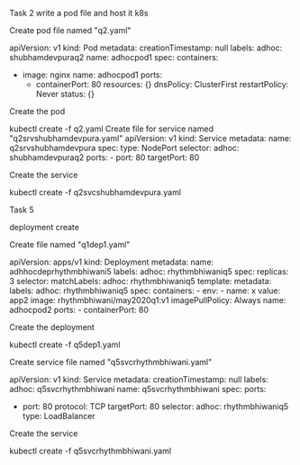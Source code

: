 Task 2
write a pod file and host it k8s

Create pod file named "q2.yaml" 

apiVersion: v1
kind: Pod
metadata:
  creationTimestamp: null
  labels:
    adhoc: shubhamdevpuraq2
  name: adhocpod1
spec:
  containers:
  - image: nginx
    name: adhocpod1
    ports:
    - containerPort: 80
    resources: {}
  dnsPolicy: ClusterFirst
  restartPolicy: Never
status: {}

Create the pod

kubectl create -f q2.yaml
Create file for service named "q2srvshubhamdevpura.yaml"
apiVersion: v1
kind: Service
metadata:
  name: q2srvshubhamdevpura
spec:
  type: NodePort
  selector:
    adhoc: shubhamdevpuraq2
  ports:
    - port: 80
      targetPort: 80
      
Create the service

kubectl create -f q2svcshubhamdevpura.yaml





Task 5

deployment create

Create file named "q1dep1.yaml"

apiVersion: apps/v1
kind: Deployment
metadata:
  name: adhhocdeprhythmbhiwani5
  labels:
    adhoc: rhythmbhiwaniq5
spec:
  replicas: 3
  selector:
    matchLabels:
      adhoc: rhythmbhiwaniq5
  template:
    metadata:
      labels:
        adhoc: rhythmbhiwaniq5
    spec:
       containers:
        - env:
          - name: x
            value: app2
          image: rhythmbhiwani/may2020q1:v1
          imagePullPolicy: Always
          name: adhocpod2
          ports:
          - containerPort: 80
          
Create the deployment

kubectl create -f q5dep1.yaml

Create service file named "q5svcrhythmbhiwani.yaml"

apiVersion: v1
kind: Service
metadata:
  creationTimestamp: null
  labels:
    adhoc: q5svcrhythmbhiwani
  name: q5svcrhythmbhiwani
spec:
  ports:
  - port: 80
    protocol: TCP
    targetPort: 80
  selector:
    adhoc: rhythmbhiwaniq5
  type: LoadBalancer
  
Create the service

kubectl create -f q5svcrhythmbhiwani.yaml
